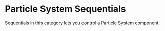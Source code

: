 # Particle System Sequentials

Sequentials in this category lets you control a Particle System component.